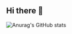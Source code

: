 ## Hi there 👋

![Anurag's GitHub stats](https://github-readme-stats.vercel.app/api?username=Sami-Ansari&hide=contribs,prs)

<!--
**Sami-Ansari/Sami-Ansari** is a ✨ _special_ ✨ repository because its `README.md` (this file) appears on your GitHub profile.

Here are some ideas to get you started:

- 🔭 I’m currently working on ...
- 🌱 I’m currently learning ...
- 👯 I’m looking to collaborate on ...
- 🤔 I’m looking for help with ...
- 💬 Ask me about ...
- 📫 How to reach me: ...
- 😄 Pronouns: ...
- ⚡ Fun fact: ...
-->
